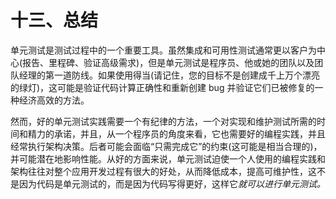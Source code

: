 # 十三、总结

单元测试是测试过程中的一个重要工具。虽然集成和可用性测试通常更以客户为中心(报告、里程碑、验证高级需求)，但是单元测试是程序员、他或她的团队以及团队经理的第一道防线。如果使用得当(请记住，您的目标不是创建成千上万个漂亮的绿灯)，这可能是验证代码计算正确性和重新创建 bug 并验证它们已被修复的一种经济高效的方法。

然而，好的单元测试实践需要一个有纪律的方法，一个对实现和维护测试所需的时间和精力的承诺，并且，从一个程序员的角度来看，它也需要好的编程实践，并且经常执行架构决策。后者可能会面临“只需完成它”的约束(这可能是相当合理的)，并可能潜在地影响性能。从好的方面来说，单元测试迫使一个人使用的编程实践和架构往往对整个应用开发过程有很大的好处，从而降低成本，提高可维护性，这不是因为代码是单元测试的，而是因为代码写得更好，这样它*就可以进行单元测试。*